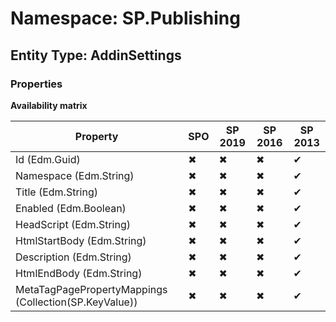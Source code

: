 # Namespace: SP.Publishing
## Entity Type: AddinSettings

### Properties

**Availability matrix**

Property | SPO | SP 2019 | SP 2016 | SP 2013
----------|-----|---------|---------|--------
Id (Edm.Guid) | ✖ | ✖ | ✖ | ✔
Namespace (Edm.String) | ✖ | ✖ | ✖ | ✔
Title (Edm.String) | ✖ | ✖ | ✖ | ✔
Enabled (Edm.Boolean) | ✖ | ✖ | ✖ | ✔
HeadScript (Edm.String) | ✖ | ✖ | ✖ | ✔
HtmlStartBody (Edm.String) | ✖ | ✖ | ✖ | ✔
Description (Edm.String) | ✖ | ✖ | ✖ | ✔
HtmlEndBody (Edm.String) | ✖ | ✖ | ✖ | ✔
MetaTagPagePropertyMappings (Collection(SP.KeyValue)) | ✖ | ✖ | ✖ | ✔

